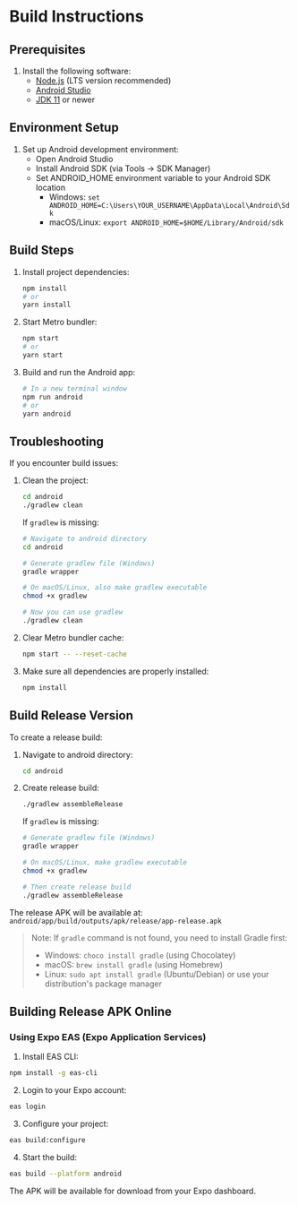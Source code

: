 # Build Instructions

## Prerequisites

1. Install the following software:
   - [Node.js](https://nodejs.org/) (LTS version recommended)
   - [Android Studio](https://developer.android.com/studio)
   - [JDK 11](https://adoptium.net/) or newer

## Environment Setup

1. Set up Android development environment:
   - Open Android Studio
   - Install Android SDK (via Tools → SDK Manager)
   - Set ANDROID_HOME environment variable to your Android SDK location
     - Windows: `set ANDROID_HOME=C:\Users\YOUR_USERNAME\AppData\Local\Android\Sdk`
     - macOS/Linux: `export ANDROID_HOME=$HOME/Library/Android/sdk`

## Build Steps

1. Install project dependencies:
   ```bash
   npm install
   # or
   yarn install
   ```

2. Start Metro bundler:
   ```bash
   npm start
   # or
   yarn start
   ```

3. Build and run the Android app:
   ```bash
   # In a new terminal window
   npm run android
   # or
   yarn android
   ```

## Troubleshooting

If you encounter build issues:

1. Clean the project:
   ```bash
   cd android
   ./gradlew clean
   ```

   If `gradlew` is missing:
   ```bash
   # Navigate to android directory
   cd android
   
   # Generate gradlew file (Windows)
   gradle wrapper
   
   # On macOS/Linux, also make gradlew executable
   chmod +x gradlew
   
   # Now you can use gradlew
   ./gradlew clean
   ```

2. Clear Metro bundler cache:
   ```bash
   npm start -- --reset-cache
   ```

3. Make sure all dependencies are properly installed:
   ```bash
   npm install
   ```

## Build Release Version

To create a release build:

1. Navigate to android directory:
   ```bash
   cd android
   ```

2. Create release build:
   ```bash
   ./gradlew assembleRelease
   ```

   If `gradlew` is missing:
   ```bash
   # Generate gradlew file (Windows)
   gradle wrapper
   
   # On macOS/Linux, make gradlew executable
   chmod +x gradlew
   
   # Then create release build
   ./gradlew assembleRelease
   ```

The release APK will be available at: `android/app/build/outputs/apk/release/app-release.apk`

> Note: If `gradle` command is not found, you need to install Gradle first:
> - Windows: `choco install gradle` (using Chocolatey)
> - macOS: `brew install gradle` (using Homebrew)
> - Linux: `sudo apt install gradle` (Ubuntu/Debian) or use your distribution's package manager

## Building Release APK Online

### Using Expo EAS (Expo Application Services)

1. Install EAS CLI:
```bash
npm install -g eas-cli
```

2. Login to your Expo account:
```bash
eas login
```

3. Configure your project:
```bash
eas build:configure
```

4. Start the build:
```bash
eas build --platform android
```

The APK will be available for download from your Expo dashboard.
